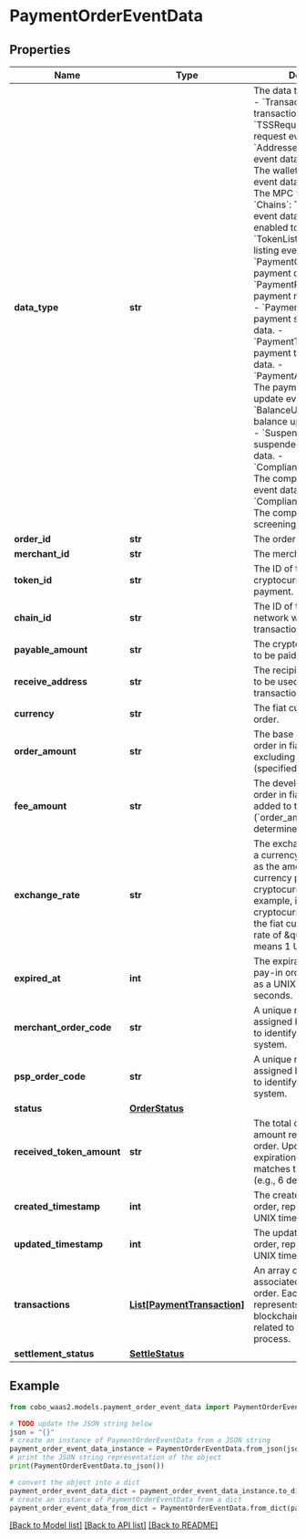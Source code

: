 # PaymentOrderEventData


## Properties

Name | Type | Description | Notes
------------ | ------------- | ------------- | -------------
**data_type** | **str** |  The data type of the event. - &#x60;Transaction&#x60;: The transaction event data. - &#x60;TSSRequest&#x60;: The TSS request event data. - &#x60;Addresses&#x60;: The addresses event data. - &#x60;WalletInfo&#x60;: The wallet information event data. - &#x60;MPCVault&#x60;: The MPC vault event data. - &#x60;Chains&#x60;: The enabled chain event data. - &#x60;Tokens&#x60;: The enabled token event data. - &#x60;TokenListing&#x60;: The token listing event data.        - &#x60;PaymentOrder&#x60;: The payment order event data. - &#x60;PaymentRefund&#x60;: The payment refund event data. - &#x60;PaymentSettlement&#x60;: The payment settlement event data. - &#x60;PaymentTransaction&#x60;: The payment transaction event data. - &#x60;PaymentAddressUpdate&#x60;: The payment address update event data. - &#x60;BalanceUpdateInfo&#x60;: The balance update event data. - &#x60;SuspendedToken&#x60;: The suspended token event data. - &#x60;ComplianceDisposition&#x60;: The compliance disposition event data. - &#x60;ComplianceKytScreenings&#x60;: The compliance KYT screenings event data. | 
**order_id** | **str** | The order ID. | 
**merchant_id** | **str** | The merchant ID. | [optional] 
**token_id** | **str** | The ID of the cryptocurrency used for payment. | 
**chain_id** | **str** | The ID of the blockchain network where the payment transaction should be made. | 
**payable_amount** | **str** | The cryptocurrency amount to be paid for this order. | 
**receive_address** | **str** | The recipient wallet address to be used for the payment transaction. | 
**currency** | **str** | The fiat currency of the order. | 
**order_amount** | **str** | The base amount of the order in fiat currency, excluding the developer fee (specified in &#x60;fee_amount&#x60;). | 
**fee_amount** | **str** | The developer fee for the order in fiat currency. It is added to the base amount (&#x60;order_amount&#x60;) to determine the final charge. | 
**exchange_rate** | **str** | The exchange rate between a currency pair. Expressed as the amount of fiat currency per one unit of cryptocurrency. For example, if the cryptocurrency is USDT and the fiat currency is USD, a rate of \&quot;0.99\&quot; means 1 USDT &#x3D; 0.99 USD. | 
**expired_at** | **int** | The expiration time of the pay-in order, represented as a UNIX timestamp in seconds. | [optional] 
**merchant_order_code** | **str** | A unique reference code assigned by the merchant to identify this order in their system. | [optional] 
**psp_order_code** | **str** | A unique reference code assigned by the developer to identify this order in their system. | 
**status** | [**OrderStatus**](OrderStatus.md) |  | 
**received_token_amount** | **str** | The total cryptocurrency amount received for this order. Updates until the expiration time. Precision matches the token standard (e.g., 6 decimals for USDT). | 
**created_timestamp** | **int** | The created time of the order, represented as a UNIX timestamp in seconds. | [optional] 
**updated_timestamp** | **int** | The updated time of the order, represented as a UNIX timestamp in seconds. | [optional] 
**transactions** | [**List[PaymentTransaction]**](PaymentTransaction.md) | An array of transactions associated with this pay-in order. Each transaction represents a separate blockchain operation related to the settlement process. | [optional] 
**settlement_status** | [**SettleStatus**](SettleStatus.md) |  | [optional] 

## Example

```python
from cobo_waas2.models.payment_order_event_data import PaymentOrderEventData

# TODO update the JSON string below
json = "{}"
# create an instance of PaymentOrderEventData from a JSON string
payment_order_event_data_instance = PaymentOrderEventData.from_json(json)
# print the JSON string representation of the object
print(PaymentOrderEventData.to_json())

# convert the object into a dict
payment_order_event_data_dict = payment_order_event_data_instance.to_dict()
# create an instance of PaymentOrderEventData from a dict
payment_order_event_data_from_dict = PaymentOrderEventData.from_dict(payment_order_event_data_dict)
```
[[Back to Model list]](../README.md#documentation-for-models) [[Back to API list]](../README.md#documentation-for-api-endpoints) [[Back to README]](../README.md)


